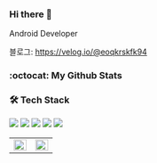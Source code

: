 ### Hi there 👋

Android Developer

블로그: https://velog.io/@eoqkrskfk94


### :octocat: My Github Stats

### 🛠 Tech Stack
<div align="left">
  <img src="https://img.shields.io/badge/HTML5-e34f26?style=flat-square&logo=html5&logoColor=white"/>
  <img src="https://img.shields.io/badge/css-686de0?style=flat-square&logo=css3&logoColor=white"/>
  <img src="https://img.shields.io/badge/JavaScript-f9ca24?style=flat-square&logo=javascript&logoColor=white"/>
  <img src="https://img.shields.io/badge/styled components-DB7093?style=flat-square&logo=styled-components&logoColor=white"/>
  <img src="https://img.shields.io/badge/React-61dafb?style=flat-square&logo=react&logoColor=black"/>
  <!--
  <br/>
  <img src="https://img.shields.io/badge/React Router-ca4245?style=flat-square&logo=React-Router&logoColor=white"/>
  <img src="https://img.shields.io/badge/Redux-764abc?style=flat-square&logo=redux&logoColor=white"/>
  <img src="https://img.shields.io/badge/Redux Saga-999999?style=flat-square&logo=Redux-Saga&logoColor=white"/>
  <img src="https://img.shields.io/badge/Next.js-000000?style=flat-square&logo=Next.js&logoColor=white"/>
  <br/>
  <img src="https://img.shields.io/badge/MongoDB-10ac84?style=flat-square&logo=mongodb&logoColor=white"/>
  <img src="https://img.shields.io/badge/Node.js-009432?style=flat-square&logo=Node.js&logoColor=white"/>
  <img src="https://img.shields.io/badge/Express-000000?style=flat-square&logo=Express&logoColor=white"/>
  -->
</div>

<!--
[![Covenant github stats](https://github-readme-stats.vercel.app/api?username=koeonyack&theme=vue&show_icons=true&hide=stars)](https://github.com/anuraghazra/github-readme-stats)
[![Top Langs](https://github-readme-stats.vercel.app/api/top-langs/?username=koeonyack&layout=compact)](https://github.com/anuraghazra/github-readme-stats)
-->

<table id="stats"><tr><td valign="top" width="50%">
<img src="https://github-readme-stats.vercel.app/api?username=eoqkrskfk94&show_icons=true&count_private=true&hide_border=true&theme=tokyonight" align="left" style="width: 100%" />
</td>
<td valign="top" width="50%">
<img src="https://github-readme-stats.vercel.app/api/top-langs/?username=eoqkrskfk94&hide_border=true&layout=compact&theme=tokyonight" align="left" style="width: 100%" />
</td></tr>
</table>  


<!--
**eoqkrskfk94/eoqkrskfk94** is a ✨ _special_ ✨ repository because its `README.md` (this file) appears on your GitHub profile.

Here are some ideas to get you started:

- 🔭 I’m currently working on ...
- 🌱 I’m currently learning ...
- 👯 I’m looking to collaborate on ...
- 🤔 I’m looking for help with ...
- 💬 Ask me about ...
- 📫 How to reach me: ...
- 😄 Pronouns: ...
- ⚡ Fun fact: ...


[![solved.ac tier](http://mazassumnida.wtf/api/generate_badge?boj=eoqkrskfk94)](https://solved.ac/eoqkrskfk94)
-->



